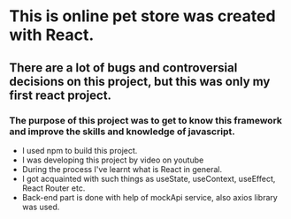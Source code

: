 # This is online pet store was created with React. 
## There are a lot of bugs and controversial decisions on this project, but this was only my first react project.
### The purpose of this project was to get to know this framework and improve the skills and knowledge of javascript.
- I used npm to build  this project.
- I was developing this project by video on youtube
- During the process I've learnt what is React in general. 
- I got acquainted with such things as useState, useContext, useEffect, React Router etc. 
- Back-end part is done with help of mockApi service, also axios library was used. 
